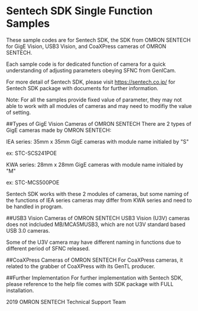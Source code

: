 # Sentech SDK Single Function Samples
These sample codes are for Sentech SDK, the SDK from OMRON SENTECH for GigE Vision, USB3 Vision, and CoaXPress cameras of OMRON SENTECH.

Each sample code is for dedicated function of camera for a quick understanding of adjusting parameters obeying SFNC from GenICam.

For more detail of Sentech SDK, please visit https://sentech.co.jp/ for Sentech SDK package with documents for further information.

Note: For all the samples provide fixed value of parameter, they may not able to work with all modules of cameras and may need to modifiy the value of setting.

##Types of GigE Vision Cameras of OMRON SENTECH
There are 2 types of GigE cameras made by OMRON SENTECH:

 IEA series: 35mm x 35mm GigE cameras with module name initialed by "S"
 
  ex: STC-SCS241POE
  
 KWA series: 28mm x 28mm GigE cameras with module name initialed by "M"
 
  ex: STC-MCS500POE

Sentech SDK works with these 2 modules of cameras, but some naming of the functions of IEA series cameras may differ from KWA series and need to be handled in program.

##USB3 Vision Cameras of OMRON SENTECH
USB3 Vision (U3V) cameras does not indcluded MB/MCA5MUSB3, which are not U3V standard based USB 3.0 cameras.

Some of the U3V camera may have different naming in functions due to different period of SFNC released.

##CoaXPress Cameras of OMRON SENTECH
For CoaXPress cameras, it related to the grabber of CoaXPress with its GenTL producer.

##Further Implementation
For further implementation with Sentech SDK, please reference to the help file comes with SDK package with FULL installation.


2019 OMRON SENTECH Technical Support Team
